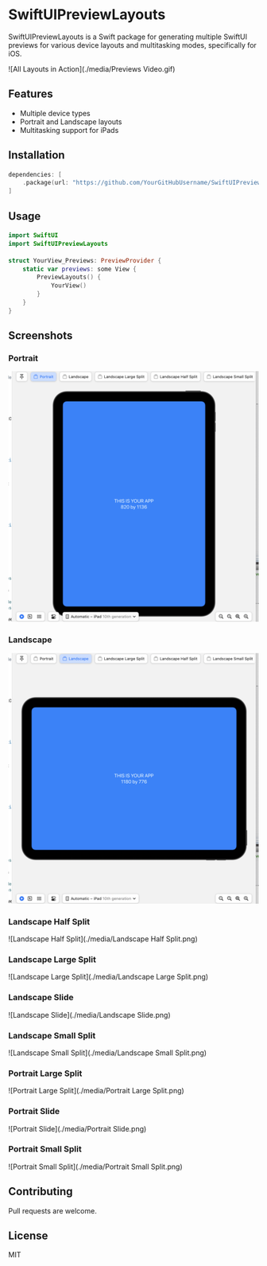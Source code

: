 # SwiftUIPreviewLayouts

SwiftUIPreviewLayouts is a Swift package for generating multiple SwiftUI previews for various device layouts and multitasking modes, specifically for iOS.

![All Layouts in Action](./media/Previews Video.gif)

## Features

- Multiple device types
- Portrait and Landscape layouts
- Multitasking support for iPads

## Installation

```swift
dependencies: [
    .package(url: "https://github.com/YourGitHubUsername/SwiftUIPreviewLayouts.git", from: "1.0.0")
]
```

## Usage

```swift
import SwiftUI
import SwiftUIPreviewLayouts

struct YourView_Previews: PreviewProvider {
    static var previews: some View {
        PreviewLayouts() {
            YourView()
        }
    }
}
```

## Screenshots

### Portrait

![Portrait](./media/Portrait.png)

### Landscape

![Landscape](./media/Landscape.png)

### Landscape Half Split

![Landscape Half Split](./media/Landscape Half Split.png)

### Landscape Large Split

![Landscape Large Split](./media/Landscape Large Split.png)

### Landscape Slide

![Landscape Slide](./media/Landscape Slide.png)

### Landscape Small Split

![Landscape Small Split](./media/Landscape Small Split.png)

### Portrait Large Split

![Portrait Large Split](./media/Portrait Large Split.png)

### Portrait Slide

![Portrait Slide](./media/Portrait Slide.png)

### Portrait Small Split

![Portrait Small Split](./media/Portrait Small Split.png)

## Contributing

Pull requests are welcome.

## License

MIT
